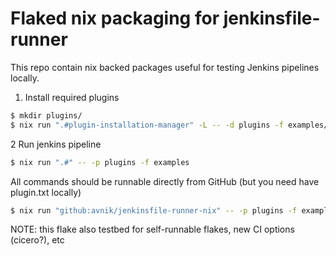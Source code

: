 # Flaked nix packaging for jenkinsfile-runner 

This repo contain nix backed packages useful for testing Jenkins
pipelines locally.

1. Install required plugins

```sh
$ mkdir plugins/
$ nix run ".#plugin-installation-manager" -L -- -d plugins -f examples/plugins.txt  
```

2 Run jenkins pipeline

```sh
$ nix run ".#" -- -p plugins -f examples
```

All commands should be runnable directly from GitHub (but you need have plugin.txt locally)

```sh
$ nix run "github:avnik/jenkinsfile-runner-nix" -- -p plugins -f examples
```

NOTE: this flake also testbed for self-runnable flakes, new CI options (cicero?), etc
